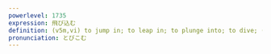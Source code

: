 ```yaml
---
powerlevel: 1735
expression: 飛び込む
definition: (v5m,vi) to jump in; to leap in; to plunge into; to dive; (P)
pronunciation: とびこむ
---
```

